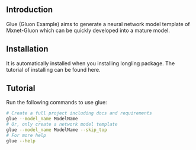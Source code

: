 ## Introduction
Glue (Gluon Example) aims to generate a neural network model template of 
Mxnet-Gluon which can be quickly developed into a mature model.

## Installation
It is automatically installed when you installing longling package. 
The tutorial of installing can be found here.

## Tutorial
Run the following commands to use glue:
```bash
# Create a full project including docs and requirements
glue --model_name ModelName
# Or, only create a network model template
glue --model_name ModelName --skip_top
# For more help
glue --help 
```
  